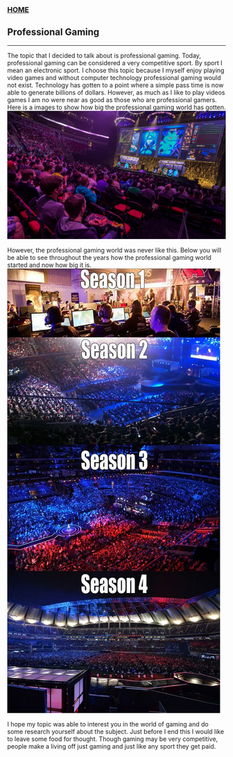 ### [HOME](index)

## Professional Gaming
---
The topic that I decided to talk about is professional gaming. Today, professional gaming can be considered a very competitive sport. By sport I mean an electronic sport. I choose this topic because I myself enjoy playing video games and without computer technology professional gaming would not exist. Technology has gotten to a point where a simple pass time is now able to generate billions of dollars. However, as much as I like to play videos games I am no were near as good as those who are professional gamers. Here is a images to show how big the professional gaming world has gotten.
![Alt](Gam.jpg)

However, the professional gaming world was never like this. Below you will be able to see throughout the years how the professional gaming world started and now how big it is. 
![Alt](Gam2.jpg)

I hope my topic was able to interest you in the world of gaming and do some research yourself about the subject. Just before I end this I would like to leave some food for thought. Though gaming may be very competitive, people make a living off just gaming and just like any sport they get paid.
